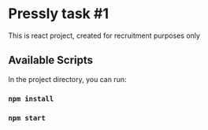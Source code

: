 # Pressly task #1

This is react project, created for recruitment purposes only

## Available Scripts

In the project directory, you can run:

### `npm install`
### `npm start`
